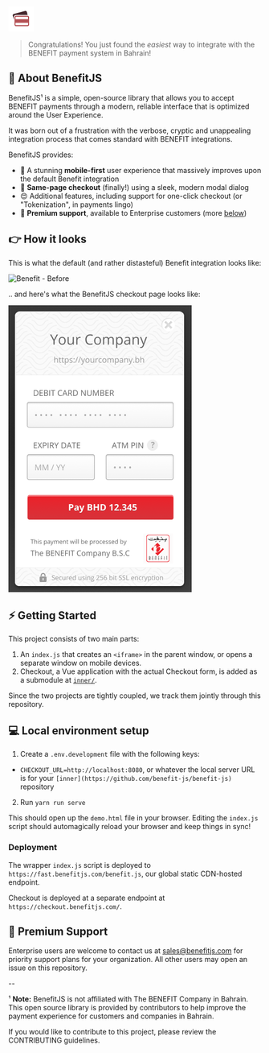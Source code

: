 ![BenefitJS](./assets/benefit-js.png)

> Congratulations! You just found the *easiest* way to integrate with the BENEFIT payment system in Bahrain!

## 👋 About BenefitJS

BenefitJS¹ is a simple, open-source library that allows you to accept BENEFIT payments through a modern, reliable interface that is optimized around the User Experience. 

It was born out of a frustration with the verbose, cryptic and unappealing integration process that comes standard with BENEFIT integrations.

BenefitJS provides:
- 📱 A stunning **mobile-first** user experience that massively improves upon the default Benefit integration
- 🙌 **Same-page checkout** (finally!) using a sleek, modern modal dialog
- 😍 Additional features, including support for one-click checkout (or "Tokenization", in payments lingo)
- 📧 **Premium support**, available to Enterprise customers (more [below](#-premium-support))

## 👉 How it looks

This is what the default (and rather distasteful) Benefit integration looks like:

![Benefit - Before](./assets/benefit-before.png)

.. and here's what the BenefitJS checkout page looks like:

![Benefit - After](./assets/benefit-after.png)

## ⚡ Getting Started

This project consists of two main parts:

1. An `index.js` that creates an `<iframe>` in the parent window, or opens a separate window on mobile devices.
2. Checkout, a Vue application with the actual Checkout form, is added as a submodule at [`inner/`](https://github.com/benefit-js/inner/tree/). 

Since the two projects are tightly coupled, we track them jointly through this repository.

## 💻 Local environment setup

1. Create a `.env.development` file with the following keys:
  - `CHECKOUT_URL=http://localhost:8080`, or whatever the local server URL is for your `[inner](https://github.com/benefit-js/benefit-js)` repository
2. Run `yarn run serve`

This should open up the `demo.html` file in your browser. Editing the `index.js` script should automagically reload your browser and keep things in sync!

### Deployment

The wrapper `index.js` script is deployed to `https://fast.benefitjs.com/benefit.js`, our global static CDN-hosted endpoint. 

Checkout is deployed at a separate endpoint at `https://checkout.benefitjs.com/`.

## 📩 Premium Support

Enterprise users are welcome to contact us at [sales@benefitjs.com](mailto:sales@benefitjs.com) for priority support plans for your organization. All other users may open an issue on this repository.

--

¹ **Note:** BenefitJS is not affiliated with The BENEFIT Company in Bahrain. This open source library is provided by contributors to help improve the payment experience for customers and companies in Bahrain. 

If you would like to contribute to this project, please review the CONTRIBUTING guidelines.
